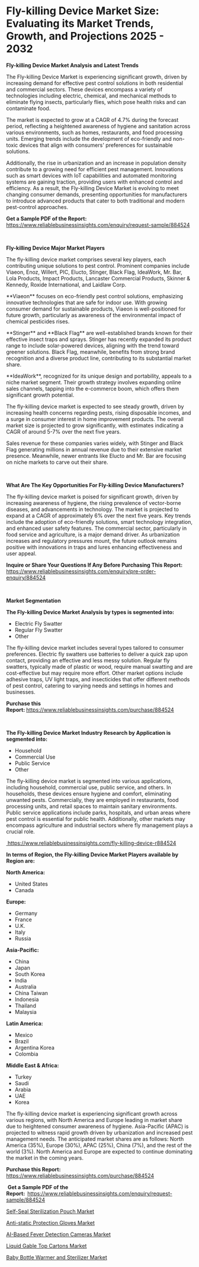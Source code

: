 <p><h1>Fly-killing Device Market Size: Evaluating its Market Trends, Growth, and Projections 2025 - 2032</h1></p><p><strong>Fly-killing Device Market Analysis and Latest Trends</strong></p>
<p><p>The Fly-killing Device Market is experiencing significant growth, driven by increasing demand for effective pest control solutions in both residential and commercial sectors. These devices encompass a variety of technologies including electric, chemical, and mechanical methods to eliminate flying insects, particularly flies, which pose health risks and can contaminate food. </p><p>The market is expected to grow at a CAGR of 4.7% during the forecast period, reflecting a heightened awareness of hygiene and sanitation across various environments, such as homes, restaurants, and food processing units. Emerging trends include the development of eco-friendly and non-toxic devices that align with consumers' preferences for sustainable solutions. </p><p>Additionally, the rise in urbanization and an increase in population density contribute to a growing need for efficient pest management. Innovations such as smart devices with IoT capabilities and automated monitoring systems are gaining traction, providing users with enhanced control and efficiency. As a result, the Fly-killing Device Market is evolving to meet changing consumer demands, presenting opportunities for manufacturers to introduce advanced products that cater to both traditional and modern pest-control approaches.</p></p>
<p><strong>Get a Sample PDF of the Report:&nbsp;</strong> <a href="https://www.reliablebusinessinsights.com/enquiry/request-sample/884524?utm_campaign=1138&utm_medium=2&utm_source=Github&utm_content=ia&utm_term=09022025&utm_id=fly-killing-device">https://www.reliablebusinessinsights.com/enquiry/request-sample/884524</a></p>
<p>&nbsp;</p>
<p><strong>Fly-killing Device Major Market Players</strong></p>
<p><p>The fly-killing device market comprises several key players, each contributing unique solutions to pest control. Prominent companies include Viaeon, Enoz, Willert, PIC, Elucto, Stinger, Black Flag, IdeaWork, Mr. Bar, Lola Products, Impact Products, Lancaster Commercial Products, Skinner & Kennedy, Roxide International, and Laidlaw Corp.</p><p>**Viaeon** focuses on eco-friendly pest control solutions, emphasizing innovative technologies that are safe for indoor use. With growing consumer demand for sustainable products, Viaeon is well-positioned for future growth, particularly as awareness of the environmental impact of chemical pesticides rises.</p><p>**Stinger** and **Black Flag** are well-established brands known for their effective insect traps and sprays. Stinger has recently expanded its product range to include solar-powered devices, aligning with the trend toward greener solutions. Black Flag, meanwhile, benefits from strong brand recognition and a diverse product line, contributing to its substantial market share.</p><p>**IdeaWork**, recognized for its unique design and portability, appeals to a niche market segment. Their growth strategy involves expanding online sales channels, tapping into the e-commerce boom, which offers them significant growth potential.</p><p>The fly-killing device market is expected to see steady growth, driven by increasing health concerns regarding pests, rising disposable incomes, and a surge in consumer interest in home improvement products. The overall market size is projected to grow significantly, with estimates indicating a CAGR of around 5-7% over the next five years.</p><p>Sales revenue for these companies varies widely, with Stinger and Black Flag generating millions in annual revenue due to their extensive market presence. Meanwhile, newer entrants like Elucto and Mr. Bar are focusing on niche markets to carve out their share.</p></p>
<p>&nbsp;</p>
<p><strong>What Are The Key Opportunities For Fly-killing Device Manufacturers?</strong></p>
<p><p>The fly-killing device market is poised for significant growth, driven by increasing awareness of hygiene, the rising prevalence of vector-borne diseases, and advancements in technology. The market is projected to expand at a CAGR of approximately 6% over the next five years. Key trends include the adoption of eco-friendly solutions, smart technology integration, and enhanced user safety features. The commercial sector, particularly in food service and agriculture, is a major demand driver. As urbanization increases and regulatory pressures mount, the future outlook remains positive with innovations in traps and lures enhancing effectiveness and user appeal.</p></p>
<p><strong>Inquire or Share Your Questions If Any Before Purchasing This Report:</strong> <a href="https://www.reliablebusinessinsights.com/enquiry/pre-order-enquiry/884524?utm_campaign=1138&utm_medium=2&utm_source=Github&utm_content=ia&utm_term=09022025&utm_id=fly-killing-device">https://www.reliablebusinessinsights.com/enquiry/pre-order-enquiry/884524</a></p>
<p>&nbsp;</p>
<p><strong>Market Segmentation</strong></p>
<p><strong>The Fly-killing Device Market Analysis by types is segmented into:</strong></p>
<p><ul><li>Electric Fly Swatter</li><li>Regular Fly Swatter</li><li>Other</li></ul></p>
<p><p>The fly-killing device market includes several types tailored to consumer preferences. Electric fly swatters use batteries to deliver a quick zap upon contact, providing an effective and less messy solution. Regular fly swatters, typically made of plastic or wood, require manual swatting and are cost-effective but may require more effort. Other market options include adhesive traps, UV light traps, and insecticides that offer different methods of pest control, catering to varying needs and settings in homes and businesses.</p></p>
<p><strong>Purchase this Report:&nbsp;</strong><a href="https://www.reliablebusinessinsights.com/purchase/884524?utm_campaign=1138&utm_medium=2&utm_source=Github&utm_content=ia&utm_term=09022025&utm_id=fly-killing-device">https://www.reliablebusinessinsights.com/purchase/884524</a></p>
<p>&nbsp;</p>
<p><strong>The Fly-killing Device Market Industry Research by Application is segmented into:</strong></p>
<p><ul><li>Household</li><li>Commercial Use</li><li>Public Service</li><li>Other</li></ul></p>
<p><p>The fly-killing device market is segmented into various applications, including household, commercial use, public service, and others. In households, these devices ensure hygiene and comfort, eliminating unwanted pests. Commercially, they are employed in restaurants, food processing units, and retail spaces to maintain sanitary environments. Public service applications include parks, hospitals, and urban areas where pest control is essential for public health. Additionally, other markets may encompass agriculture and industrial sectors where fly management plays a crucial role.</p></p>
<p><a href="https://www.reliablebusinessinsights.com/fly-killing-device-r884524?utm_campaign=1138&utm_medium=2&utm_source=Github&utm_content=ia&utm_term=09022025&utm_id=fly-killing-device">&nbsp;https://www.reliablebusinessinsights.com/fly-killing-device-r884524</a></p>
<p><strong>In terms of Region, the Fly-killing Device Market Players available by Region are:</strong></p>
<p>
    <p> <strong> North America: </strong>
        <ul>
            <li>United States</li>
            <li>Canada</li>
        </ul>
        </p> 
    <p> <strong> Europe: </strong>
        <ul>
            <li>Germany</li>
            <li>France</li>
            <li>U.K.</li>
            <li>Italy</li>
            <li>Russia</li>
        </ul>
        </p> 
    <p> <strong> Asia-Pacific: </strong>
        <ul>
            <li>China</li>
            <li>Japan</li>
            <li>South Korea</li>
            <li>India</li>
            <li>Australia</li>
            <li>China Taiwan</li>
            <li>Indonesia</li>
            <li>Thailand</li>
            <li>Malaysia</li>
        </ul>
        </p> 
    <p> <strong> Latin America: </strong>
        <ul>
            <li>Mexico</li>
            <li>Brazil</li>
            <li>Argentina Korea</li>
            <li>Colombia</li>
        </ul>
        </p> 
    <p> <strong> Middle East & Africa: </strong>
        <ul>
            <li>Turkey</li>
            <li>Saudi</li>
            <li>Arabia</li>
            <li>UAE</li>
            <li>Korea</li>
        </ul>
    </p>
    </p>
<p><p>The fly-killing device market is experiencing significant growth across various regions, with North America and Europe leading in market share due to heightened consumer awareness of hygiene. Asia-Pacific (APAC) is projected to witness rapid growth driven by urbanization and increased pest management needs. The anticipated market shares are as follows: North America (35%), Europe (30%), APAC (25%), China (7%), and the rest of the world (3%). North America and Europe are expected to continue dominating the market in the coming years.</p></p>
<p><strong>Purchase this Report: </strong><a href="https://www.reliablebusinessinsights.com/purchase/884524?utm_campaign=1138&utm_medium=2&utm_source=Github&utm_content=ia&utm_term=09022025&utm_id=fly-killing-device">https://www.reliablebusinessinsights.com/purchase/884524</a></p>
<p>&nbsp;<strong>Get a Sample PDF of the Report:&nbsp;&nbsp;</strong><a href="https://www.reliablebusinessinsights.com/enquiry/request-sample/884524?utm_campaign=1138&utm_medium=2&utm_source=Github&utm_content=ia&utm_term=09022025&utm_id=fly-killing-device">https://www.reliablebusinessinsights.com/enquiry/request-sample/884524</a></p>
<p><strong></strong></p>
<p><p><a href="https://github.com/hoevealiur4/Market-Research-Report-List-1/blob/main/self-seal-sterilization-pouch-market.md?utm_campaign=1138&utm_medium=2&utm_source=Github&utm_content=ia&utm_term=09022025&utm_id=fly-killing-device">Self-Seal Sterilization Pouch Market</a></p><p><a href="https://github.com/palejsaafuu/Market-Research-Report-List-1/blob/main/anti-static-protection-gloves-market.md?utm_campaign=1138&utm_medium=2&utm_source=Github&utm_content=ia&utm_term=09022025&utm_id=fly-killing-device">Anti-static Protection Gloves Market</a></p><p><a href="https://github.com/guleealhani/Market-Research-Report-List-1/blob/main/ai-based-fever-detection-cameras-market.md?utm_campaign=1138&utm_medium=2&utm_source=Github&utm_content=ia&utm_term=09022025&utm_id=fly-killing-device">AI-Based Fever Detection Cameras Market</a></p><p><a href="https://github.com/leehihkl/Market-Research-Report-List-1/blob/main/liquid-gable-top-cartons-market.md?utm_campaign=1138&utm_medium=2&utm_source=Github&utm_content=ia&utm_term=09022025&utm_id=fly-killing-device">Liquid Gable Top Cartons Market</a></p><p><a href="https://github.com/olaffmeagon/Market-Research-Report-List-1/blob/main/baby-bottle-warmer-and-sterilizer-market.md?utm_campaign=1138&utm_medium=2&utm_source=Github&utm_content=ia&utm_term=09022025&utm_id=fly-killing-device">Baby Bottle Warmer and Sterilizer Market</a></p></p>